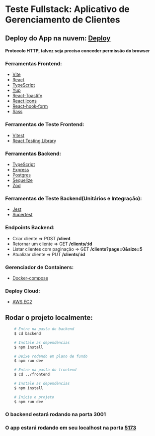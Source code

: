 # Teste Fullstack: Aplicativo de Gerenciamento de Clientes

## Deploy do App na nuvem: [Deploy](http://18.216.84.173/)

#### Protocolo HTTP, talvez seja preciso conceder permissão do browser

### Ferramentas Frontend:

- [Vite](https://vitejs.dev/)
- [React](https://pt-br.reactjs.org/)
- [TypeScript](https://www.typescriptlang.org/)
- [Yup](https://github.com/jquense/yup)
- [React-Toastify](https://fkhadra.github.io/react-toastify/introduction)
- [React Icons](https://react-icons.github.io/react-icons/)
- [React-hook-form](https://www.react-hook-form.com/)
- [Sass](https://sass-lang.com/)

### Ferramentas de Teste Frontend:

- [Vitest](https://vitest.dev/)
- [React Testing Library](https://testing-library.com/docs/react-testing-library/intro/)

### Ferramentas Backend:

- [TypeScript](https://www.typescriptlang.org/)
- [Express](https://pactumjs.github.io/)
- [Postgres](https://www.postgresql.org/)
- [Sequelize](https://sequelize.org/)
- [Zod](https://zod.dev/)

### Ferramentas de Teste Backend(Unitários e Integração):

- [Jest](https://jestjs.io/pt-BR/)
- [Supertest](https://www.npmjs.com/package/supertest)

### Endpoints Backend:

- Criar cliente => POST **/client**
- Retornar um cliente => GET **/clients/:id**
- Listar clientes com paginação => GET **/clients?page=0&size=5**
- Atualizar cliente => PUT **/clients/:id**

### Gerenciador de Containers:

- [Docker-compose](https://www.docker.com/)

### Deploy Cloud:

- [AWS EC2](https://aws.amazon.com/pt/ec2/)

## Rodar o projeto localmente:

```bash
    # Entre na pasta do backend
    $ cd backend

    # Instale as dependências
    $ npm install

    # Deixe rodando em plano de fundo
    $ npm run dev

    # Entre na pasta do frontend
    $ cd ../frontend

    # Instale as dependências
    $ npm install

    # Inicie o projeto
    $ npm run dev
```

### O backend estará rodando na porta 3001

### O app estará rodando em seu localhost na porta [5173](http://localhost:5173)
